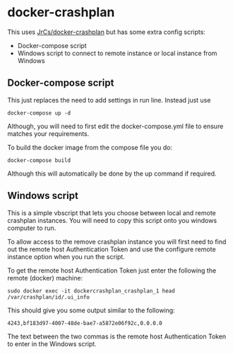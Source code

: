 # docker-crashplan

This uses [JrCs/docker-crashplan](https://github.com/JrCs/docker-crashplan) but has some extra config scripts:

* Docker-compose script
* Windows script to connect to remote instance or local instance from Windows

## Docker-compose script

This just replaces the need to add settings in run line. Instead just use

    docker-compose up -d

Although, you will need to first edit the docker-compose.yml file to ensure matches your requirements.

To build the docker image from the compose file you do:

    docker-compose build

Although this will automatically be done by the up command if required.

## Windows script

This is a simple vbscript that lets you choose between local and remote crashplan instances. You will need to 
copy this script onto you windows computer to run. 

To allow access to the remove crashplan instance you will first need to find out the remote host Authentication 
Token and use the configure remote instance option when you run the script. 

To get the remote host Authentication Token just enter the following the remote (docker) machine:

    sudo docker exec -it dockercrashplan_crashplan_1 head /var/crashplan/id/.ui_info

This should give you some output similar to the following:

    4243,bf183d97-4007-48de-bae7-a5872e06f92c,0.0.0.0

The text between the two commas is the remote host Authentication Token to enter in the Windows script.


